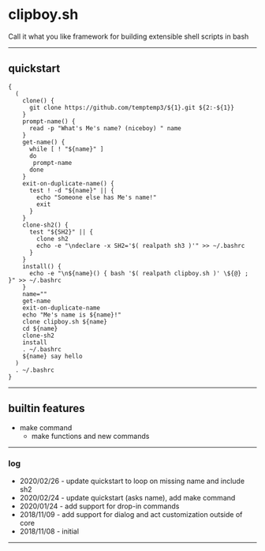 # clipboy.sh

Call it what you like framework for building extensible shell scripts in bash

---

## quickstart

```
{
  (
    clone() {
      git clone https://github.com/temptemp3/${1}.git ${2:-${1}}
    } 
    prompt-name() {
      read -p "What's Me's name? (niceboy) " name
    }
    get-name() {
      while [ ! "${name}" ]
      do
       prompt-name
      done
    }
    exit-on-duplicate-name() {
      test ! -d "${name}" || { 
        echo "Someone else has Me's name!" 
        exit 
      }
    }
    clone-sh2() {
      test "${SH2}" || {
        clone sh2 
        echo -e "\ndeclare -x SH2='$( realpath sh3 )'" >> ~/.bashrc 
      }
    }
    install() {
      echo -e "\n${name}() { bash '$( realpath clipboy.sh )' \${@} ; }" >> ~/.bashrc
    }
    name=""
    get-name
    exit-on-duplicate-name
    echo "Me's name is ${name}!"
    clone clipboy.sh ${name}
    cd ${name}
    clone-sh2
    install
    . ~/.bashrc
    ${name} say hello
  )
  . ~/.bashrc 
}
```

---

## builtin features

 + make command
    + make functions and new commands


---

### log
 
 + 2020/02/26 - update quickstart to loop on missing name and include sh2 
 + 2020/02/24 - update quickstart (asks name), add make command
 + 2020/01/24 - add support for drop-in commands
 + 2018/11/09 - add support for dialog and act customization outside of core
 + 2018/11/08 - initial

---
